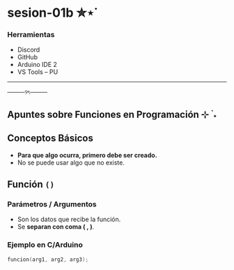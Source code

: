 # sesion-01b ✮⋆˙

### Herramientas

* Discord
* GitHub
* Arduino IDE 2
* VS Tools – PU

***

────୨ৎ────

## Apuntes sobre Funciones en Programación ⊹ ࣪ ˖

## Conceptos Básicos

+ **Para que algo ocurra, primero debe ser creado.**  
+ No se puede usar algo que no existe.
  
## Función `()`

### Parámetros / Argumentos

+ Son los datos que recibe la función.
+ Se **separan con coma ( , )**.

### Ejemplo en C/Arduino

```c
funcion(arg1, arg2, arg3); 
